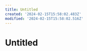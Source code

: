 ```yaml
---
title: Untitled
created: '2024-02-15T15:58:02.483Z'
modified: '2024-02-15T15:58:02.516Z'
---
```


# Untitled
